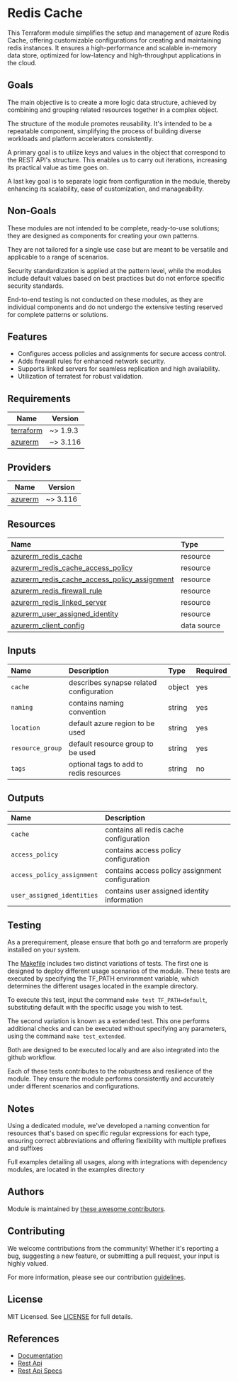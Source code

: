 # Redis Cache

This Terraform module simplifies the setup and management of azure Redis Cache, offering customizable configurations for creating and maintaining redis instances. It ensures a high-performance and scalable in-memory data store, optimized for low-latency and high-throughput applications in the cloud.

## Goals

The main objective is to create a more logic data structure, achieved by combining and grouping related resources together in a complex object.

The structure of the module promotes reusability. It's intended to be a repeatable component, simplifying the process of building diverse workloads and platform accelerators consistently.

A primary goal is to utilize keys and values in the object that correspond to the REST API's structure. This enables us to carry out iterations, increasing its practical value as time goes on.

A last key goal is to separate logic from configuration in the module, thereby enhancing its scalability, ease of customization, and manageability.

## Non-Goals

These modules are not intended to be complete, ready-to-use solutions; they are designed as components for creating your own patterns.

They are not tailored for a single use case but are meant to be versatile and applicable to a range of scenarios.

Security standardization is applied at the pattern level, while the modules include default values based on best practices but do not enforce specific security standards.

End-to-end testing is not conducted on these modules, as they are individual components and do not undergo the extensive testing reserved for complete patterns or solutions.

## Features

- Configures access policies and assignments for secure access control.
- Adds firewall rules for enhanced network security.
- Supports linked servers for seamless replication and high availability.
- Utilization of terratest for robust validation.

## Requirements

| Name | Version |
|------|---------|
| <a name="requirement_terraform"></a> [terraform](#requirement\_terraform) | ~> 1.9.3 |
| <a name="requirement_azurerm"></a> [azurerm](#requirement\_azurerm) | ~> 3.116 |

## Providers

| Name | Version |
|------|---------|
| <a name="provider_azurerm"></a> [azurerm](#provider\_azurerm) | ~> 3.116 |

## Resources

| Name | Type |
| :-- | :-- |
| [azurerm_redis_cache](https://registry.terraform.io/providers/hashicorp/azurerm/latest/docs/resources/azurerm_redis_cache) | resource |
| [azurerm_redis_cache_access_policy](https://registry.terraform.io/providers/hashicorp/azurerm/latest/docs/resources/azurerm_redis_cache_access_policy) | resource |
| [azurerm_redis_cache_access_policy_assignment](https://registry.terraform.io/providers/hashicorp/azurerm/latest/docs/resources/azurerm_redis_cache_access_policy_assignment) | resource |
| [azurerm_redis_firewall_rule](https://registry.terraform.io/providers/hashicorp/azurerm/latest/docs/resources/azurerm_redis_firewall_rule) | resource |
| [azurerm_redis_linked_server](https://registry.terraform.io/providers/hashicorp/azurerm/latest/docs/resources/azurerm_redis_linked_server) | resource |
| [azurerm_user_assigned_identity](https://registry.terraform.io/providers/hashicorp/azurerm/latest/docs/resources/user_assigned_identity) | resource |
| [azurerm_client_config](https://registry.terraform.io/providers/hashicorp/azurerm/latest/docs/data-sources/client_config) | data source |

## Inputs

| Name | Description | Type | Required |
| :-- | :-- | :-- | :-- |
| `cache` | describes synapse related configuration | object | yes |
| `naming` | contains naming convention  | string | yes |
| `location` | default azure region to be used  | string | yes |
| `resource_group` | default resource group to be used | string | yes |
| `tags` | optional tags to add to redis resources | string | no |

## Outputs

| Name | Description |
| :-- | :-- |
| `cache` | contains all redis cache configuration |
| `access_policy` | contains access policy configuration |
| `access_policy_assignment` | contains access policy assignment configuration |
| `user_assigned_identities` | contains user assigned identity information |

## Testing

As a prerequirement, please ensure that both go and terraform are properly installed on your system.

The [Makefile](Makefile) includes two distinct variations of tests. The first one is designed to deploy different usage scenarios of the module. These tests are executed by specifying the TF_PATH environment variable, which determines the different usages located in the example directory.

To execute this test, input the command ```make test TF_PATH=default```, substituting default with the specific usage you wish to test.

The second variation is known as a extended test. This one performs additional checks and can be executed without specifying any parameters, using the command ```make test_extended```.

Both are designed to be executed locally and are also integrated into the github workflow.

Each of these tests contributes to the robustness and resilience of the module. They ensure the module performs consistently and accurately under different scenarios and configurations.

## Notes

Using a dedicated module, we've developed a naming convention for resources that's based on specific regular expressions for each type, ensuring correct abbreviations and offering flexibility with multiple prefixes and suffixes

Full examples detailing all usages, along with integrations with dependency modules, are located in the examples directory

## Authors

Module is maintained by [these awesome contributors](https://github.com/cloudnationhq/terraform-azure-redis/graphs/contributors).

## Contributing

We welcome contributions from the community! Whether it's reporting a bug, suggesting a new feature, or submitting a pull request, your input is highly valued.

For more information, please see our contribution [guidelines](./CONTRIBUTING.md).

## License

MIT Licensed. See [LICENSE](./LICENSE) for full details.

## References

- [Documentation](https://learn.microsoft.com/en-us/azure/azure-cache-for-redis/cache-overview)
- [Rest Api](https://learn.microsoft.com/en-us/rest/api/redis)
- [Rest Api Specs](https://github.com/Azure/azure-rest-api-specs/tree/main/specification/redis)

